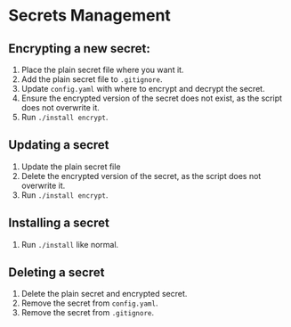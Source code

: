 # Secrets Management

## Encrypting a new secret:

1. Place the plain secret file where you want it.
1. Add the plain secret file to `.gitignore`.
1. Update `config.yaml` with where to encrypt and decrypt the secret.
1. Ensure the encrypted version of the secret does not exist, as the script does not overwrite it.
1. Run `./install encrypt`.

## Updating a secret

1. Update the plain secret file
1. Delete the encrypted version of the secret, as the script does not overwrite it.
1. Run `./install encrypt`.

## Installing a secret

1. Run `./install` like normal.

## Deleting a secret

1. Delete the plain secret and encrypted secret.
1. Remove the secret from `config.yaml`.
1. Remove the secret from `.gitignore`.
